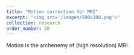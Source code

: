 ```yaml
---
title: "Motion correction for MRI"
excerpt: "<img src='/images/500x300.png'>"
collection: research
order_number: 20
---
```


Motion is the archenemy of (high resolution) MRI

